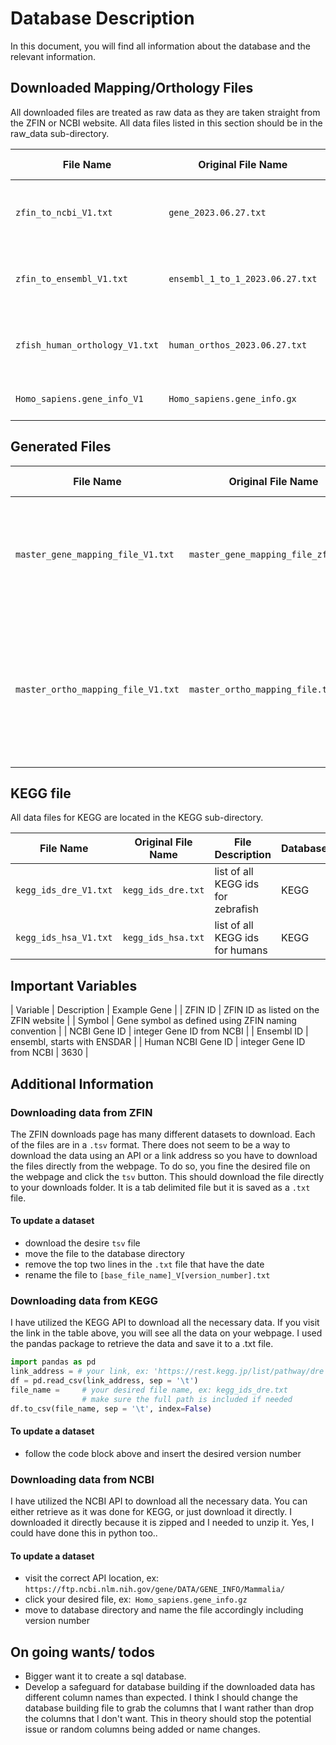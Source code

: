 # Database Description

In this document, you will find all information about the database and the relevant information. 

## Downloaded Mapping/Orthology Files

All downloaded files are treated as raw data as they are taken straight from the ZFIN or NCBI website. All data files listed in this section should be in the raw_data sub-directory.

| File Name | Original File Name | File Description | Database | Downloaded From | Notes | 
|--|--|--| --|--|--|
| `zfin_to_ncbi_V1.txt` | `gene_2023.06.27.txt` | mapping of ZFIN gene ids to NCBI gene ids | ZFIN | [ZFIN downloads](https://zfin.org/downloads) -> Sequence Data -> ZFIN Marker associations to NCBI Gene data | need to remove date at top of file | 
| `zfin_to_ensembl_V1.txt` | `ensembl_1_to_1_2023.06.27.txt` | mapping of ZFIN gene ids to ensembl gene ids | ZFIN | [ZFIN downloads](https://zfin.org/downloads) -> Sequence Data -> ZFIN Marker associations to Ensembl IDs | need to remove date at top of file | 
| `zfish_human_orthology_V1.txt` | `human_orthos_2023.06.27.txt` | mapping of ZFIN ids to human NCBI ids | ZFIN | [ZFIN downloads](https://zfin.org/downloads) -> Orthology Data -> Human and Zebrafish Orthology | need to remove date at top of file |
| `Homo_sapiens.gene_info_V1` | `Homo_sapiens.gene_info.gx` | full list of all human genes | NCBI | [NCBI API](https://ftp.ncbi.nlm.nih.gov/gene/DATA/GENE_INFO/Mammalia/) and downloaded homo sapiens file [Homo_sapiens.gene_info.gz](https://ftp.ncbi.nlm.nih.gov/gene/DATA/GENE_INFO/Mammalia/Homo_sapiens.gene_info.gz) | needs to be unzipped | 

## Generated Files

| File Name | Original File Name | File Description | buildig function | 
|--|--|--|--|
| `master_gene_mapping_file_V1.txt` | `master_gene_mapping_file_zfin.txt` | the generated gene mapping file from ZFIN to symbol to Ensembl ID to NCBI ID | 
| `master_ortho_mapping_file_V1.txt` | `master_ortho_mapping_file.txt` | the generated orthology mapping file from ZFIN to symbol to Ensembl ID to NCBI ID to Human NCBI Gene ID | 

## KEGG file

All data files for KEGG are located in the KEGG sub-directory. 

| File Name | Original File Name | File Description | Database | Downloaded From | Notes | 
|--|--|--| --|--|--|
| `kegg_ids_dre_V1.txt` | `kegg_ids_dre.txt` | list of all KEGG ids for zebrafish | KEGG | [KEGG API](https://www.kegg.jp/kegg/rest/keggapi.html) using link` https://rest.kegg.jp/list/pathway/dre` | using API | 
| `kegg_ids_hsa_V1.txt` | `kegg_ids_hsa.txt` | list of all KEGG ids for humans | KEGG | [KEGG API](https://www.kegg.jp/kegg/rest/keggapi.html) using link` https://rest.kegg.jp/list/pathway/hsa` | using API | 

## Important Variables 
| Variable | Description | Example Gene | 
| ZFIN ID	| ZFIN ID as listed on the ZFIN website | 
| Symbol | Gene symbol as defined using ZFIN naming convention | 
| NCBI Gene ID | integer Gene ID from NCBI | 
| Ensembl ID | ensembl, starts with ENSDAR | 
| Human NCBI Gene ID | integer Gene ID from NCBI | 3630 | 

## Additional Information 

### Downloading data from ZFIN

The ZFIN downloads page has many different datasets to download. Each of the files are in a `.tsv` format. There does not seem to be a way to download the data using an API or a link address so you have to download the files directly from the webpage. To do so, you fine the desired file on the webpage and click the `tsv` button. This should download the file directly to your downloads folder. It is a tab delimited file but it is saved as a `.txt` file. 

#### To update a dataset 

- download the desire `tsv` file
- move the file to the database directory
- remove the top two lines in the `.txt` file that have the date
- rename the file to `[base_file_name]_V[version_number].txt`

### Downloading data from KEGG

I have utilized the KEGG API to download all the necessary data. If you visit the link in the table above, you will see all the data on your webpage. I used the pandas package to retrieve the data and save it to a .txt file.

```python
import pandas as pd
link_address = # your link, ex: 'https://rest.kegg.jp/list/pathway/dre'
df = pd.read_csv(link_address, sep = '\t')
file_name =     # your desired file name, ex: kegg_ids_dre.txt 
                # make sure the full path is included if needed
df.to_csv(file_name, sep = '\t', index=False)
```

#### To update a dataset

- follow the code block above and insert the desired version number

### Downloading data from NCBI

I have utilized the NCBI API to download all the necessary data. You can either retrieve as it was done for KEGG, or just download it directly. I downloaded it directly because it is zipped and I needed to unzip it. Yes, I could have done this in python too..

#### To update a dataset

- visit the correct API location, ex: `https://ftp.ncbi.nlm.nih.gov/gene/DATA/GENE_INFO/Mammalia/`
- click your desired file, ex:` Homo_sapiens.gene_info.gz`
- move to database directory and name the file accordingly including version number

## On going wants/ todos

- Bigger want it to create a sql database. 
- Develop a safeguard for database building if the downloaded data has different column names than expected. I think I should change the database building file to grab the columns that I want rather than drop the columns that I don't want. This in theory should stop the potential issue or random columns being added or name changes. 